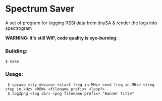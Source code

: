 # Spectrum Saver

A set of program for logging RSSI data from tinySA & render the logs into spectrogram

**WARNING: It's still WIP, code quality is eye-burning.**

### Building:

```shell
$ make
```

### Usage:

```shell
 $ spsave <tty device> <start freq in MHz> <end freq in MHz> <freq step in kHz> <RBW> <filename prefix> <loop?>
 $ log2png <log dir> <png filename prefix> "Banner Title" 
```
